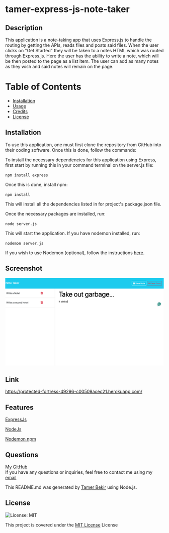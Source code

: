 # tamer-express-js-note-taker

## Description 
This application is a note-taking app that uses Express.js to handle the routing by getting the APIs, reads files and posts said files. When the user clicks on "Get Started" they will be taken to a notes HTML which was routed through Express.js. Here the user has the ability to write a note, which will be then posted to the page as a list item. The user can add as many notes as they wish and said notes will remain on the page.

# Table of Contents
- [Installation](#installation)
- [Usage](#usage)
- [Credits](#credits)
- [License](#license)

## Installation
 To use this application, one must first clone the repository from GitHub into their coding software. Once this is done, follow the commands:

To install the necessary dependencies for this application using Express, first start by running this in your command terminal on the server.js file:

`npm install express`

Once this is done, install npm:

`npm install`

This will install all the dependencies listed in for project's package.json file.

Once the necessary packages are installed, run:

`node server.js` 

This will start the application. If you have nodemon installed, run:

`nodemon server.js`


If you wish to use Nodemon (optional), follow the instructions <a href="https://www.npmjs.com/package/nodemon">here</a>.

## Screenshot
![ScreenShot](image.png)

## Link
https://protected-fortress-49296-c00509acec21.herokuapp.com/

## Features
<a href="https://expressjs.com/">ExpressJs</a>

<a href="https://nodejs.org/docs/latest/api/
">NodeJs</a>

<a href="https://www.npmjs.com/package/nodemon">Nodemon npm</a>



## Questions
<a href="https://github.com/tamerbekir">My GitHub</a>
<br>
If you have any questions or inquiries, feel free to contact me using my <a href="mailto:tamerbekir@yahoo.com">email</a>

This README.md was generated by <a href="https://www.linkedin.com/in/tam-b-53815035/">Tamer Bekir</a> using Node.js.


## License
![License: MIT](https://img.shields.io/badge/License-MIT-yellow.svg)

This project is covered under the [MIT License](https://opensource.org/blog/license/mit) License
